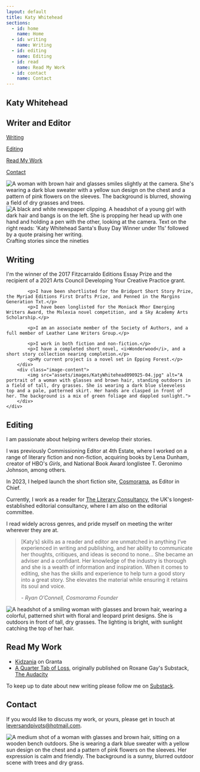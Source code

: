 ```yaml
---
layout: default
title: Katy Whitehead
sections:
  - id: home
    name: Home
  - id: writing
    name: Writing
  - id: editing
    name: Editing
  - id: read
    name: Read My Work
  - id: contact
    name: Contact
---
```


<section id="home">
    <div class="section-content">
        <div class="text-content">
            <h1 class="main-title">Katy Whitehead</h1>
            <h1>Writer and Editor</h1>
            <p><a href="#writing">Writing</a></p>
            <p><a href="#editing">Editing</a></p>
            <p><a href="#read">Read My Work</a></p>
            <p><a href="#contact">Contact</a></p>
        </div>
        <div class="image-content">
            <img src="assets/images/KatyWhitehead090925-11.jpg" alt="A woman with brown hair and glasses smiles slightly at the camera. She's wearing a dark blue sweater with a yellow sun design on the chest and a pattern of pink flowers on the sleeves. The background is blurred, showing a field of dry grasses and trees.">
        </div>
    </div>
</section>

<section id="banner">
    <img src="assets/images/newspaper.png" alt="A black and white newspaper clipping. A headshot of a young girl with dark hair and bangs is on the left. She is propping her head up with one hand and holding a pen with the other, looking at the camera. Text on the right reads: 'Katy Whitehead Santa's Busy Day Winner under 11s' followed by a quote praising her writing.">
    <div class="banner-text">Crafting stories since the nineties</div>
</section>

<section id="writing">
    <div class="section-content">
        <div class="text-content">
            <h1>Writing</h1>
            <p>I'm the winner of the 2017 Fitzcarraldo Editions Essay Prize and the recipient of a 2021 Arts Council Developing Your Creative Practice grant.</p>
        
            <p>I have been shortlisted for the Bridport Short Story Prize, the Myriad Editions First Drafts Prize, and Penned in the Margins Generation Txt.</p>
            <p>I have been longlisted for the Moniack Mhor Emerging Writers Award, the Mslexia novel competition, and a Sky Academy Arts Scholarship.</p>
        
            <p>I am an associate member of the Society of Authors, and a full member of Leather Lane Writers Group.</p>
        
            <p>I work in both fiction and non-fiction.</p>
            <p>I have a completed short novel, <i>Wonderwood</i>, and a short story collection nearing completion.</p>
            <p>My current project is a novel set in Epping Forest.</p>
        </div>
        <div class="image-content">
            <img src="assets/images/KatyWhitehead090925-04.jpg" alt="A portrait of a woman with glasses and brown hair, standing outdoors in a field of tall, dry grasses. She is wearing a dark blue sleeveless top and a pale, patterned skirt. Her hands are clasped in front of her. The background is a mix of green foliage and dappled sunlight.">
        </div>
    </div>
</section>

<section id="editing">
    <div class="section-content">
        <div class="text-content">
            <h1>Editing</h1>
            <p>I am passionate about helping writers develop their stories.</p>
            <p>I was previously Commissioning Editor at 4th Estate, where I worked on a range of literary fiction and non-fiction, acquiring books by Lena Dunham, creator of HBO's <i>Girls</i>, and National Book Award longlistee T. Geronimo Johnson, among others.</p>
            <p>In 2023, I helped launch the short fiction site, <a href="https://cosmorama.site/">Cosmorama</a>, as Editor in Chief.</p>
            <p>Currently, I work as a reader for <a href="https://literaryconsultancy.co.uk/">The Literary Consultancy</a>, the UK's longest-established editorial consultancy, where I am also on the editorial committee.</p>
            <p>I read widely across genres, and pride myself on meeting the writer wherever they are at.</p>
            <blockquote>
                <p>[Katy’s] skills as a reader and editor are unmatched in anything I’ve experienced in writing and publishing, and her ability to communicate her thoughts, critiques, and ideas is second to none… She became an adviser and a confidant. Her knowledge of the industry is thorough and she is a wealth of information and inspiration. When it comes to editing, she has the skills and experience to help turn a good story into a great story. She elevates the material while ensuring it retains its soul and voice.</p>
                <cite>- Ryan O’Connell, Cosmorama Founder</cite>
            </blockquote>
        </div>
        <div class="image-content">
            <img src="assets/images/KatyWhitehead090925-01.jpg" alt="A headshot of a smiling woman with glasses and brown hair, wearing a colorful, patterned shirt with floral and leopard print designs. She is outdoors in front of tall, dry grasses. The lighting is bright, with sunlight catching the top of her hair.">
        </div>
    </div>
</section>

<section id="read">
    <div class="section-content">
        <div class="centered-text-content">
            <h1>Read My Work</h1>
            <ul>
                <li><a href="https://granta.com/kidzania/">Kidzania</a> on Granta</li>
                <li><a href="/a-quarter-tab-of-loss/">A Quarter Tab of Loss</a>, originally published on Roxane Gay's Substack, <a href="https://audacity.substack.com/p/a-quarter-tab-of-loss">The Audacity</a></li>
            </ul>
            <p>To keep up to date about new writing please follow me on <a href="https://substack.com/@katynophone">Substack</a>.</p>
        </div>
    </div>
</section>

<section id="contact">
    <div class="section-content">
        <div class="text-content">
            <h1>Contact</h1>
            <p>If you would like to discuss my work, or yours, please get in touch at <a href="mailto:leversandpivots@hotmail.com">leversandpivots@hotmail.com</a>.</p>
        </div>
        <div class="image-content">
            <img src="assets/images/KatyWhitehead090925-20.jpg" alt="A medium shot of a woman with glasses and brown hair, sitting on a wooden bench outdoors. She is wearing a dark blue sweater with a yellow sun design on the chest and a pattern of pink flowers on the sleeves. Her expression is calm and friendly. The background is a sunny, blurred outdoor scene with trees and dry grass.">
        </div>
    </div>
</section>